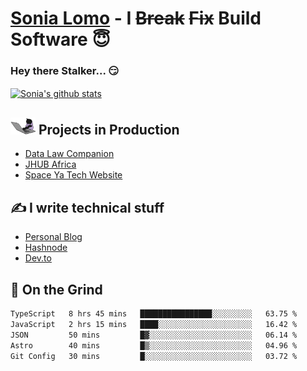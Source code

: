 # [Sonia Lomo](https://sonylomo.github.io/) - I ~~Break~~ ~~Fix~~ Build Software 😇
### Hey there Stalker... 😏 

<a href="https://github.com/sonylomo/github-readme-stats">
  <img align="center" src="https://media.giphy.com/media/lU05nFSW6Y2A/giphy.gif" alt="Sonia's github stats" />
</a>

## <img src="assets/devcat.gif" width="40"> Projects in Production
- [Data Law Companion](https://datalawcompanion.org/)
- [JHUB Africa](https://jhubafrica.com/)
- [Space Ya Tech Website](https://www.spaceyatech.com/)

## ✍️ I write technical stuff
- [Personal Blog](https://sonylomo-github-io.vercel.app/blog)
- [Hashnode](https://sonylomo.hashnode.dev/)
- [Dev.to](https://dev.to/sonylomo)

## 🤡 On the Grind
<!--START_SECTION:waka-->

```txt
TypeScript   8 hrs 45 mins   ████████████████░░░░░░░░░   63.75 %
JavaScript   2 hrs 15 mins   ████░░░░░░░░░░░░░░░░░░░░░   16.42 %
JSON         50 mins         █▓░░░░░░░░░░░░░░░░░░░░░░░   06.14 %
Astro        40 mins         █▒░░░░░░░░░░░░░░░░░░░░░░░   04.96 %
Git Config   30 mins         █░░░░░░░░░░░░░░░░░░░░░░░░   03.72 %
```

<!--END_SECTION:waka-->
